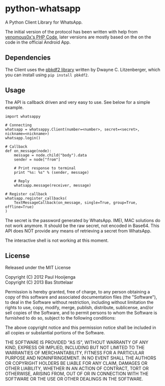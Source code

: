 # python-whatsapp
A Python Client Library for WhatsApp.

The initial version of the protocol has been written with help from
[venomous0x's PHP Code](https://github.com/venomous0x/WhatsAPI), later versions
are mostly based on the on the code in the official Android App.

## Dependencies
The Client uses the [pbkdf2 library](https://www.dlitz.net/software/python-pbkdf2/)
written by Dwayne C. Litzenberger, which you can install using `pip install pbkdf2`.

## Usage
The API is callback driven and very easy to use. See below for a simple example.

```
import whatsappy

# Connecting
whatsapp = whatsappy.Client(number=<number>, secret=<secret>, nickname=<nickname>)
whatsapp.login()

# Callback
def on_message(node):
	message = node.child("body").data
    sender = node["from"]
    
    # Print response to terminal
    print "%s: %s" % (sender, message)
    
    # Reply
    whatsapp.message(receiver, message)

# Register callback
whatsapp.register_callbacks(
    TextMessageCallback(on_message, single=True, group=True, offline=True)
)
```

The secret is the password generated by WhatsApp. IMEI, MAC solutions do not work
anymore. It should be the raw secret, not encoded in Base64. This API does NOT 
provide any means of retrieving a secret from WhatsApp.

The interactive shell is not working at this moment.

## License
Released under the MIT License

Copyright (C) 2012 Paul Hooijenga  
Copyright (C) 2013 Bas Stottelaar

Permission is hereby granted, free of charge, to any person obtaining a copy of
this software and associated documentation files (the "Software"), to deal in
the Software without restriction, including without limitation the rights to
use, copy, modify, merge, publish, distribute, sublicense, and/or sell copies
of the Software, and to permit persons to whom the Software is furnished to do
so, subject to the following conditions:

The above copyright notice and this permission notice shall be included in all
copies or substantial portions of the Software.

THE SOFTWARE IS PROVIDED "AS IS", WITHOUT WARRANTY OF ANY KIND, EXPRESS OR
IMPLIED, INCLUDING BUT NOT LIMITED TO THE WARRANTIES OF MERCHANTABILITY, FITNESS
FOR A PARTICULAR PURPOSE AND NONINFRINGEMENT. IN NO EVENT SHALL THE AUTHORS OR
COPYRIGHT HOLDERS BE LIABLE FOR ANY CLAIM, DAMAGES OR OTHER LIABILITY, WHETHER
IN AN ACTION OF CONTRACT, TORT OR OTHERWISE, ARISING FROM, OUT OF OR IN
CONNECTION WITH THE SOFTWARE OR THE USE OR OTHER DEALINGS IN THE SOFTWARE.
